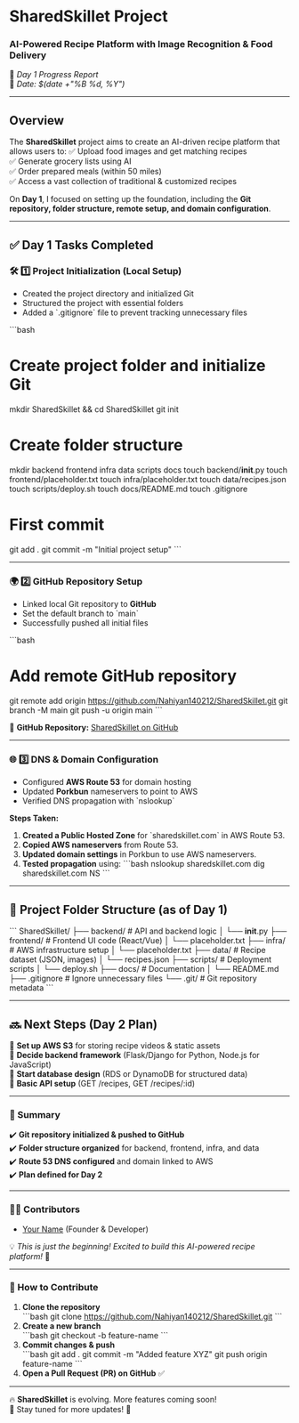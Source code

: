 #  SharedSkillet Project
### AI-Powered Recipe Platform with Image Recognition & Food Delivery

🚀 *Day 1 Progress Report*  
📅 *Date: $(date +"%B %d, %Y")*

---

##  Overview
The **SharedSkillet** project aims to create an AI-driven recipe platform that allows users to:
✅ Upload food images and get matching recipes  
✅ Generate grocery lists using AI  
✅ Order prepared meals (within 50 miles)  
✅ Access a vast collection of traditional & customized recipes  

On **Day 1**, I focused on setting up the foundation, including the **Git repository, folder structure, remote setup, and domain configuration**.

---

## ✅ Day 1 Tasks Completed
### 🛠 1️⃣ Project Initialization (Local Setup)
- Created the project directory and initialized Git  
- Structured the project with essential folders  
- Added a \`.gitignore\` file to prevent tracking unnecessary files  

\`\`\`bash
# Create project folder and initialize Git
mkdir SharedSkillet && cd SharedSkillet
git init

# Create folder structure
mkdir backend frontend infra data scripts docs
touch backend/__init__.py
touch frontend/placeholder.txt
touch infra/placeholder.txt
touch data/recipes.json
touch scripts/deploy.sh
touch docs/README.md
touch .gitignore

# First commit
git add .
git commit -m "Initial project setup"
\`\`\`

---

### 🌍 2️⃣ GitHub Repository Setup
- Linked local Git repository to **GitHub**  
- Set the default branch to \`main\`  
- Successfully pushed all initial files  

\`\`\`bash
# Add remote GitHub repository
git remote add origin https://github.com/Nahiyan140212/SharedSkillet.git
git branch -M main
git push -u origin main
\`\`\`

📌 **GitHub Repository:** [SharedSkillet on GitHub](https://github.com/Nahiyan140212/SharedSkillet.git)

---

### 🌐 3️⃣ DNS & Domain Configuration
- Configured **AWS Route 53** for domain hosting  
- Updated **Porkbun** nameservers to point to AWS  
- Verified DNS propagation with \`nslookup\`  

**Steps Taken:**
1. **Created a Public Hosted Zone** for \`sharedskillet.com\` in AWS Route 53.  
2. **Copied AWS nameservers** from Route 53.  
3. **Updated domain settings** in Porkbun to use AWS nameservers.  
4. **Tested propagation** using:
   \`\`\`bash
   nslookup sharedskillet.com
   dig sharedskillet.com NS
   \`\`\`

---

## 📂 Project Folder Structure (as of Day 1)
\`\`\`
SharedSkillet/
├── backend/         # API and backend logic
│   └── __init__.py
├── frontend/        # Frontend UI code (React/Vue)
│   └── placeholder.txt
├── infra/           # AWS infrastructure setup
│   └── placeholder.txt
├── data/            # Recipe dataset (JSON, images)
│   └── recipes.json
├── scripts/         # Deployment scripts
│   └── deploy.sh
├── docs/            # Documentation
│   └── README.md
├── .gitignore       # Ignore unnecessary files
└── .git/            # Git repository metadata
\`\`\`

---

## 🔜 Next Steps (Day 2 Plan)
📌 **Set up AWS S3** for storing recipe videos & static assets  
📌 **Decide backend framework** (Flask/Django for Python, Node.js for JavaScript)  
📌 **Start database design** (RDS or DynamoDB for structured data)  
📌 **Basic API setup** (GET /recipes, GET /recipes/:id)  

---

### 🎯 Summary
✔️ **Git repository initialized & pushed to GitHub**  
✔️ **Folder structure organized** for backend, frontend, infra, and data  
✔️ **Route 53 DNS configured** and domain linked to AWS  
✔️ **Plan defined for Day 2**  

---

### 👨‍💻 Contributors
- [Your Name](https://github.com/Nahiyan140212) (Founder & Developer)

💡 *This is just the beginning! Excited to build this AI-powered recipe platform!* 🚀

---

### 🤝 How to Contribute
1. **Clone the repository**  
   \`\`\`bash
   git clone https://github.com/Nahiyan140212/SharedSkillet.git
   \`\`\`
2. **Create a new branch**  
   \`\`\`bash
   git checkout -b feature-name
   \`\`\`
3. **Commit changes & push**  
   \`\`\`bash
   git add .
   git commit -m "Added feature XYZ"
   git push origin feature-name
   \`\`\`
4. **Open a Pull Request (PR) on GitHub** ✅  

---

🔥 **SharedSkillet** is evolving. More features coming soon!  
📌 Stay tuned for more updates! 🚀  

